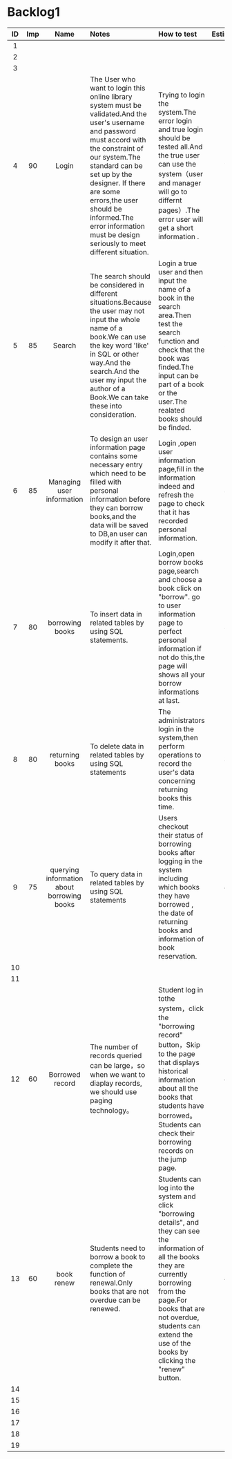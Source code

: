 # Backlog1

|  ID  | Imp  |                    Name                    | Notes                                                        | How to test                                                  | Estimate |
| :--: | :--: | :----------------------------------------: | :----------------------------------------------------------- | :----------------------------------------------------------- | :------: |
|  1   |      |                                            |                                                              |                                                              |          |
|  2   |      |                                            |                                                              |                                                              |          |
|  3   |      |                                            |                                                              |                                                              |          |
|  4   |  90  |                   Login                    | The User who want to login this online library system must be validated.And the user's username and password must accord with the constraint of our system.The standard can be set up by the designer. If there are some errors,the user should be informed.The error information must be design seriously to meet different situation. | Trying to login the system.The error login and true login should be tested all.And the true user can use the system（user and manager will go to differnt pages）.The error user will get a short information . |    7     |
|  5   |  85  |                   Search                   | The search should  be considered in  different situations.Because the user may not input the whole name of a book.We can use the key word 'like' in SQL or other way.And the search.And the user my input the author of  a Book.We can take these into consideration. | Login a true user and then input the name of a book in the search area.Then test the search function and check that the book was finded.The input can be part of a book or the user.The realated books should be finded. |    5     |
|  6   |  85  |         Managing user information          | To design an user information page contains  some necessary entry which need to be filled with personal information before they can borrow books,and the data will be saved to DB,an user can modify it after that. | Login ,open user information page,fill in the information indeed and refresh the page to check that it has recorded personal information. |    3     |
|  7   |  80  |              borrowing books               | To insert data in related tables by using SQL statements.    | Login,open borrow books page,search and choose a book click on "borrow". go to user information page to perfect personal information if not do this,the page will shows all your borrow informations at last. |    3     |
|  8   |  80  |              returning books               | To delete data  in related tables  by using SQL statements   | The administrators login in the system,then perform operations to record the user's data concerning returning books  this time. |    3     |
|  9   |  75  | querying information about borrowing books | To query  data  in related tables  by using SQL statements   | Users  checkout their status of borrowing books after logging in the system including which books they have borrowed , the date of returning books and information of book reservation. |    4     |
|  10  |      |                                            |                                                              |                                                              |          |
|  11  |      |                                            |                                                              |                                                              |          |
|  12  |  60  |              Borrowed record               | The number of records queried can be large，so when we want to diaplay records, we should use paging technology。 | Student log in tothe system，click the "borrowing record" button，Skip to the page that displays historical information about all the books that students have borrowed。Students can check their borrowing records on the jump page. |    4     |
|  13  |  60  |                 book renew                 | Students need to borrow a book to complete the function of renewal.Only books that are not overdue can be renewed. | Students can log into the system and click "borrowing details", and they can see the information of all the books they are currently borrowing from the page.For books that are not overdue, students can extend the use of the books by clicking the "renew" button. |    4     |
|  14  |      |                                            |                                                              |                                                              |          |
|  15  |      |                                            |                                                              |                                                              |          |
|  16  |      |                                            |                                                              |                                                              |          |
|  17  |      |                                            |                                                              |                                                              |          |
|  18  |      |                                            |                                                              |                                                              |          |
|  19  |      |                                            |                                                              |                                                              |          |
